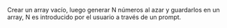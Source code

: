 Crear un array vacío, luego generar N números al azar y guardarlos en un array, N es introducido por el usuario a través de un prompt.